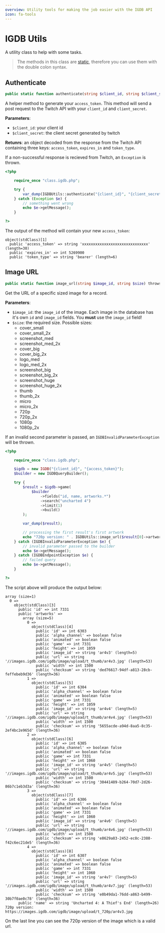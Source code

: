 ```yaml
---
overview: Utility tools for making the job easier with the IGDB API
icon: fa-tools
---
```


# IGDB Utils

A utility class to help with some tasks.

> The methods in this class are [static](https://www.php.net/manual/en/language.oop5.static.php), therefore you can use them with the double colon syntax.

## Authenticate
```php
public static function authenticate(string $client_id, string $client_secret) throws Exception: object
```

A helper method to generate your `access_token`. This method will send a post request to the Twitch API with your `client_id` and `client_secret`.

**Parameters**:
 - `$client_id`: your client id
 - `$client_secret`: the client secret generated by twitch

**Retunrs**: an object decoded from the response from the Twitch API containing three keys: `access_token`, `expires_in` and `token_type`.

If a non-successful response is recieved from Twitch, an `Exception` is thrown.

```php
<?php

    require_once "class.igdb.php";

    try {
        var_dump(IGDBUtils::authenticate("{client_id}", "{client_secret}"));
    } catch (Exception $e) {
        // something went wrong
        echo $e->getMessage();
    }

?>
```

The output of the method will contain your new `access_token`:

```text
object(stdClass)[1]
  public 'access_token' => string 'xxxxxxxxxxxxxxxxxxxxxxxxxxxxxx' (length=30)
  public 'expires_in' => int 5269900
  public 'token_type' => string 'bearer' (length=6)
```


## Image URL
```php
public static function image_url(string $image_id, string $size) throws IGDBInvalidParameterException: string
```

Get the URL of a specific sized image for a record.

**Parameters**:
 - `$image_id`: the `image_id` of the image. Each image in the database has it's own `id` and `image_id` fields. You **must** use the `image_id` field!
 - `$size`: the required size. Possible sizes:
   - cover_small
   - cover_small_2x
   - screenshot_med
   - screenshot_med_2x
   - cover_big
   - cover_big_2x
   - logo_med
   - logo_med_2x
   - screenshot_big
   - screenshot_big_2x
   - screenshot_huge
   - screenshot_huge_2x
   - thumb
   - thumb_2x
   - micro
   - micro_2x
   - 720p
   - 720p_2x
   - 1080p
   - 1080p_2x

If an invalid second parameter is passed, an `IGDBInvalidParameterException` will be thrown.

```php
<?php

    require_once "class.igdb.php";

    $igdb = new IGDB("{client_id}", "{access_token}");
    $builder = new IGDBQueryBuilder();

    try {
        $result = $igdb->game(
            $builder
                ->fields("id, name, artworks.*")
                ->search("uncharted 4")
                ->limit(1)
                ->build()
        );

        var_dump($result);

        // processing the first result's first artwork
        echo "720p version: " . IGDBUtils::image_url($result[0]->artworks[0]->image_id, "720p");
    } catch (IGDBInvalidParameterException $e) {
        // invalid parameter passed to the builder
        echo $e->getMessage();
    } catch (IGDBEndpointException $e) {
        // failed query
        echo $e->getMessage();
    }

?>
```

The script above will produce the output below:

```text
array (size=1)
  0 =>
    object(stdClass)[3]
      public 'id' => int 7331
      public 'artworks' =>
        array (size=5)
          0 =>
            object(stdClass)[4]
              public 'id' => int 6303
              public 'alpha_channel' => boolean false
              public 'animated' => boolean false
              public 'game' => int 7331
              public 'height' => int 1059
              public 'image_id' => string 'ar4v3' (length=5)
              public 'url' => string '//images.igdb.com/igdb/image/upload/t_thumb/ar4v3.jpg' (length=53)
              public 'width' => int 1500
              public 'checksum' => string 'ded76617-94df-a813-28cb-feffebeb9d36' (length=36)
          1 =>
            object(stdClass)[5]
              public 'id' => int 6304
              public 'alpha_channel' => boolean false
              public 'animated' => boolean false
              public 'game' => int 7331
              public 'height' => int 1059
              public 'image_id' => string 'ar4v4' (length=5)
              public 'url' => string '//images.igdb.com/igdb/image/upload/t_thumb/ar4v4.jpg' (length=53)
              public 'width' => int 1500
              public 'checksum' => string '5655acde-a94d-8aa5-8c35-2ef4bc2e965d' (length=36)
          2 =>
            object(stdClass)[6]
              public 'id' => int 6305
              public 'alpha_channel' => boolean false
              public 'animated' => boolean false
              public 'game' => int 7331
              public 'height' => int 1060
              public 'image_id' => string 'ar4v5' (length=5)
              public 'url' => string '//images.igdb.com/igdb/image/upload/t_thumb/ar4v5.jpg' (length=53)
              public 'width' => int 1500
              public 'checksum' => string '30441489-b264-70d7-2d26-86b7c1eb3d3a' (length=36)
          3 =>
            object(stdClass)[7]
              public 'id' => int 6306
              public 'alpha_channel' => boolean false
              public 'animated' => boolean false
              public 'game' => int 7331
              public 'height' => int 1060
              public 'image_id' => string 'ar4v6' (length=5)
              public 'url' => string '//images.igdb.com/igdb/image/upload/t_thumb/ar4v6.jpg' (length=53)
              public 'width' => int 1500
              public 'checksum' => string 'e8629a83-2452-ec8c-2388-f42c6ec21de5' (length=36)
          4 =>
            object(stdClass)[8]
              public 'id' => int 6307
              public 'alpha_channel' => boolean false
              public 'animated' => boolean false
              public 'game' => int 7331
              public 'height' => int 1060
              public 'image_id' => string 'ar4v7' (length=5)
              public 'url' => string '//images.igdb.com/igdb/image/upload/t_thumb/ar4v7.jpg' (length=53)
              public 'width' => int 1500
              public 'checksum' => string 'e0b49da1-76dd-a863-b499-30b7f0ae0c78' (length=36)
      public 'name' => string 'Uncharted 4: A Thief's End' (length=26)
720p version: https://images.igdb.com/igdb/image/upload/t_720p/ar4v3.jpg
```

On the last line you can see the 720p version of the image which is a valid url.